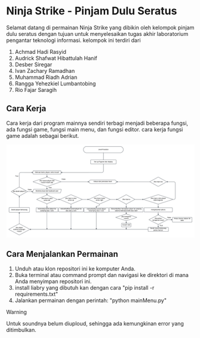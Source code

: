 # Ninja Strike - Pinjam Dulu Seratus

Selamat datang di permainan Ninja Strike yang dibikin oleh kelompok pinjam dulu seratus dengan tujuan untuk menyelesaikan tugas akhir laboratorium pengantar teknologi informasi. kelompok ini terdiri dari
1. Achmad Hadi Rasyid
2. Audrick Shafwat Hibattulah Hanif
3. Desber Siregar
4. Ivan Zachary Ramadhan
5. Muhammad Riadh Adrian
6. Rangga Yehezkiel Lumbantobing
7. Rio Fajar Saragih

## Cara Kerja
Cara kerja dari program mainnya sendiri terbagi menjadi beberapa fungsi, ada fungsi game, fungsi main menu, dan fungsi editor. cara kerja fungsi game adalah sebagai berikut.

![Flowchart GamePlay NinjaStrike](./flowchart/Level%20Function%20Flowchart.png)

## Cara Menjalankan Permainan
1. Unduh atau klon repositori ini ke komputer Anda.
2. Buka terminal atau command prompt dan navigasi ke direktori di mana Anda menyimpan repositori ini.
3. install liabry yang dibutuh kan dengan cara "pip install -r requirements.txt"
3. Jalankan permainan dengan perintah: "python mainMenu.py"

> [!WARNING]
> Untuk soundnya belum diuploud, sehingga ada kemungkinan error yang ditimbulkan.
